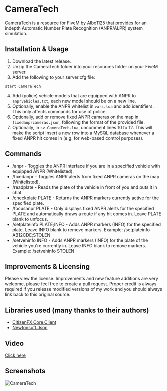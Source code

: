 # CameraTech
CameraTech is a resource for FiveM by Albo1125 that provides for an indepth Automatic Number Plate Recognition (ANPR/ALPR) system simulation.

## Installation & Usage
1. Download the latest release.
2. Unzip the CameraTech folder into your resources folder on your FiveM server.
3. Add the following to your server.cfg file:
```text
start CameraTech
```
4. Add (police) vehicle models that are equipped with ANPR to `anprvehicles.txt`, each new model should be on a new line.
5. Optionally, enable the ANPR whitelist in `vars.lua` and add identifiers. This only affects commands for use of police.
6. Optionally, add or remove fixed ANPR cameras on the map in `fixedanprcameras.json`, following the format of the provided file.
7. Optionally, in `sv_CameraTech.lua`, uncomment lines 10 to 12. This will make the script insert a new row into a MySQL database whenever a fixed ANPR hit comes in (e.g. for web-based control purposes).

## Commands
* /anpr - Toggles the ANPR interface if you are in a specified vehicle with equipped ANPR (Whitelisted).
* /fixedanpr - Toggles ANPR alerts from fixed ANPR cameras on the map (Whitelisted).
* /readplate - Reads the plate of the vehicle in front of you and puts it in chat.
* /checkplate PLATE - Returns the ANPR markers currently active for the specified plate.
* /focusanpr PLATE - Only displays fixed ANPR alerts for the specified PLATE and automatically draws a route if any hit comes in. Leave PLATE blank to unfocus.
* /setplateinfo PLATE;INFO - Adds ANPR markers (INFO) for the specified plate. Leave INFO blank to remove markers. Example: /setplateinfo AB12CDE;STOLEN
* /setvehinfo INFO - Adds ANPR markers (INFO) for the plate of the vehicle you're currently in. Leave INFO blank to remove markers. Example: /setvehinfo STOLEN

## Improvements & Licensing
Please view the license. Improvements and new feature additions are very welcome, please feel free to create a pull request. Proper credit is always required if you release modified versions of my work and you should always link back to this original source.

## Libraries used (many thanks to their authors)
* [CitizenFX.Core.Client](https://github.com/citizenfx/fivem)
* [Newtonsoft.Json](https://www.newtonsoft.com/json)

## Video
[Click here](https://youtu.be/8veCv0OEkUQ)

## Screenshots
![CameraTech](https://i.imgur.com/KlhjVos.jpg)
